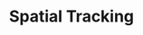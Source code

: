 ---
title: Spatial Tracking
implemented:
  - ARjs: ja
  - WebXR: ja
via-gps-coords:
  - ARjs: ja
  - WebXR: nein
info: Benutzer können die Ansicht des Erlebnisses durch ihre Körperposition steuern.
comment: 
---